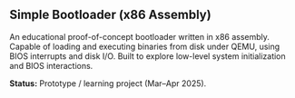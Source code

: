 ## Simple Bootloader (x86 Assembly)

An educational proof-of-concept bootloader written in x86 assembly. Capable of loading and executing binaries from disk under QEMU, using BIOS interrupts and disk I/O. Built to explore low-level system initialization and BIOS interactions.

**Status:** Prototype / learning project (Mar–Apr 2025).
